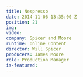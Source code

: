 ```yaml
---
title: Nespresso
date: 2014-11-06 13:35:00 Z
position: 21
img: 
video: 
company: Spicer and Moore
runtime: Online Content
director: Will Spicer
producers: James Moore
role: Production Manager
is-featured: 
---
```


